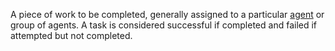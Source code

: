 A piece of work to be completed, generally assigned to a particular [agent](Agent.md) or group of agents. A task is considered successful if completed and failed if attempted but not completed. 